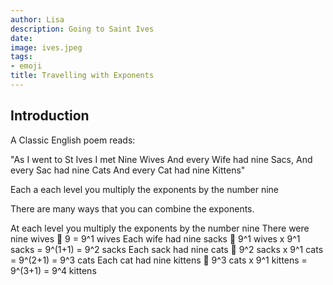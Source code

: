 ```yaml
---
author: Lisa
description: Going to Saint Ives
date: 
image: ives.jpeg
tags:
- emoji
title: Travelling with Exponents
---
```


## Introduction

A Classic English poem reads:

"As I went to St Ives
I met Nine Wives
And every Wife had nine Sacs,
And every Sac had nine Cats
And every Cat had nine Kittens"

Each a each level you multiply the exponents by the number nine

There are many ways that you can combine the exponents.

At each level you multiply the exponents by the number nine
There were nine wives   9 = 9^1 wives
Each wife had nine sacks  9^1 wives x 9^1 sacks = 9^(1+1) = 9^2 sacks
Each sack had nine cats  9^2 sacks x 9^1 cats = 9^(2+1) = 9^3 cats
Each cat had nine kittens  9^3 cats x 9^1 kittens = 9^(3+1) = 9^4 kittens
